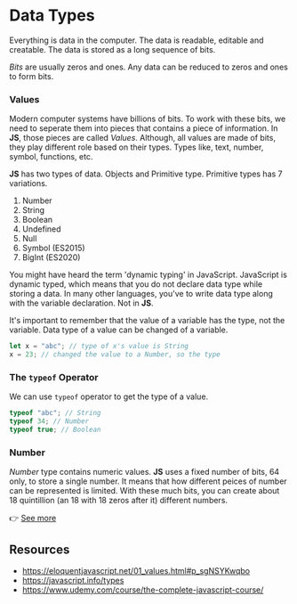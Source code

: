 # Data Types

Everything is data in the computer. The data is readable, editable and creatable. The data is stored as a long sequence of bits.

_Bits_ are usually zeros and ones. Any data can be reduced to zeros and ones to form bits.

### Values

Modern computer systems have billions of bits. To work with these bits, we need to seperate them into pieces that contains a piece of information. In **JS**, those pieces are called _Values_. Although, all values are made of bits, they play different role based on their types. Types like, text, number, symbol, functions, etc.

**JS** has two types of data. Objects and Primitive type. Primitive types has 7 variations.

1. Number
2. String
3. Boolean
4. Undefined
5. Null
6. Symbol (ES2015)
7. BigInt (ES2020)

You might have heard the term 'dynamic typing' in JavaScript. JavaScript is dynamic typed, which means that you do not declare data type while storing a data. In many other languages, you've to write data type along with the variable declaration. Not in **JS**.

It's important to remember that the value of a variable has the type, not the variable. Data type of a value can be changed of a variable.

```js
let x = "abc"; // type of x's value is String
x = 23; // changed the value to a Number, so the type
```

### The `typeof` Operator

We can use `typeof` operator to get the type of a value.

```js
typeof "abc"; // String
typeof 34; // Number
typeof true; // Boolean
```

### Number

_Number_ type contains numeric values. **JS** uses a fixed number of bits, 64 only, to store a single number. It means that how different peices of number can be represented is limited. With these much bits, you can create about 18 quintillion (an 18 with 18 zeros after it) different numbers.

👉 [See more]('./1_number.md')

## Resources

- https://eloquentjavascript.net/01_values.html#p_sgNSYKwqbo
- https://javascript.info/types
- https://www.udemy.com/course/the-complete-javascript-course/
